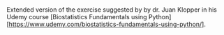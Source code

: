 # 

Extended version of the exercise suggested by by dr. Juan Klopper in his Udemy course [Biostatistics Fundamentals using Python][https://www.udemy.com/biostatistics-fundamentals-using-python/].
